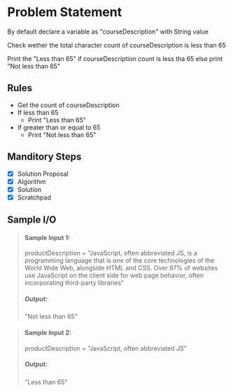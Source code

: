 # Problem Statement   

By default declare a variable as "courseDescription" with String value           

Check wether the total character count of courseDescription is less than 65           

Print the "Less than 65" if courseDescription count is less tha 65 else print "Not less than 65"             


## Rules
* Get the count of courseDescription
* If less than 65
    * Print "Less than 65"
* If greater than or equal to 65
    * Print "Not less than 65"


## Manditory Steps

- [x] Solution Proposal
- [x] Algorithm
- [x] Solution
- [x] Scratchpad

## Sample I/O

> #### Sample Input 1:
> productDescription = "JavaScript, often abbreviated JS, is a programming language that is one of the core technologies of the World Wide Web, alongside HTML and CSS. Over 97% of websites use JavaScript on the client side for web page behavior, often incorporating third-party libraries"
>
> ##### Output:
> "Not less than 65"

> #### Sample Input 2:
> productDescription = "JavaScript, often abbreviated JS"
>
> ##### Output:
> "Less than 65"

